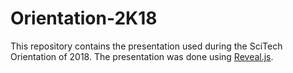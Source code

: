 # Orientation-2K18
This repository contains the presentation used during the SciTech Orientation of 2018.
The presentation was done using [Reveal.js](https://github.com/hakimel/reveal.js/).
